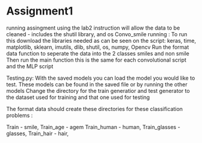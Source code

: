 # Assignment1
running assingment using the lab2 instruction will allow the data to be cleaned - includes the shutil library, and os 
Convo_smile running :
To run this download the libraries needed as can be seen on the script:
keras,
time,
matplotlib,
sklearn,
imutils,
dlib,
shutil,
os,
numpy,
Opencv
Run the format data function to seperate the data into the 2 classes smiles and non smile
Then run the main function this is the same for each convolutional script and the MLP script

Testing.py:
With the saved models you can load the model you would like to test. These models can be found in the saved file or by running the other models
Change the directory for the train generatior and test generator to the dataset used for training and that one used for testing

The format data should create these directories for these classification problems :

Train - smile,
Train_age - agem
Train_human - human,
Train_glasses - glasses,
Train_hair - hair,
